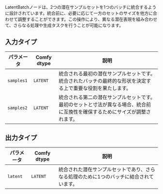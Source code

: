 
LatentBatchノードは、2つの潜在サンプルセットを1つのバッチに統合するように設計されています。統合前に、必要に応じて一方のセットのサイズを他方に合わせて調整することができます。この操作により、異なる潜在表現を組み合わせて、さらなる処理や生成タスクを行うことが可能になります。

## 入力タイプ

| パラメータ    | Comfy dtype | 説明 |
|--------------|-------------|-------------|
| `samples1`   | `LATENT`    | 統合される最初の潜在サンプルセットです。統合されたバッチの最終的な形状を決定する上で重要な役割を果たします。 |
| `samples2`   | `LATENT`    | 統合される第二の潜在サンプルセットです。最初のセットと寸法が異なる場合、統合前に互換性を確保するためにサイズが調整されます。 |

## 出力タイプ

| パラメータ | Comfy dtype | 説明 |
|-----------|-------------|-------------|
| `latent`  | `LATENT`    | 統合された潜在サンプルセットであり、さらなる処理のために1つのバッチに結合されています。 |

